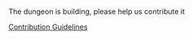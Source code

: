 The dungeon is building, please help us contribute it

[Contribution Guidelines](../../../README.md#contribution-guidelines)
